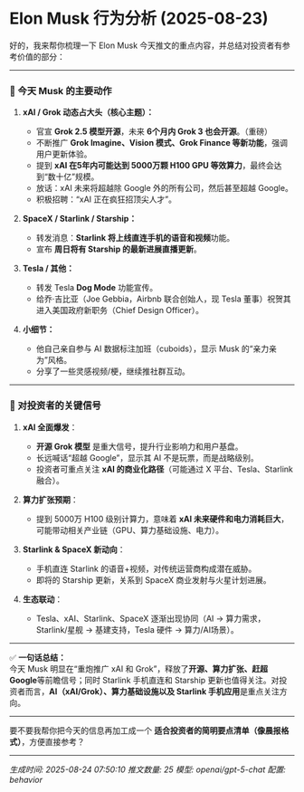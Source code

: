 # Elon Musk 行为分析 (2025-08-23)

好的，我来帮你梳理一下 Elon Musk 今天推文的重点内容，并总结对投资者有参考价值的部分：  

---

### 📝 今天 Musk 的主要动作
1. **xAI / Grok 动态占大头（核心主题）：**
   - 官宣 **Grok 2.5 模型开源**，未来 **6个月内 Grok 3 也会开源**。（重磅）
   - 不断推广 **Grok Imagine、Vision 模式、Grok Finance 等新功能**，强调用户更新体验。
   - 提到 **xAI 在5年内可能达到 5000万颗 H100 GPU 等效算力**，最终会达到“数十亿”规模。
   - 放话：xAI 未来将超越除 Google 外的所有公司，然后甚至超越 Google。  
   - 积极招聘：“xAI 正在疯狂招顶尖人才”。

2. **SpaceX / Starlink / Starship：**
   - 转发消息：**Starlink 将上线直连手机的语音和视频**功能。
   - 宣布 **周日将有 Starship 的最新进展直播更新**。  

3. **Tesla / 其他：**
   - 转发 Tesla **Dog Mode** 功能宣传。
   - 给乔·吉比亚（Joe Gebbia，Airbnb 联合创始人，现 Tesla 董事）祝贺其进入美国政府新职务（Chief Design Officer）。

4. **小细节：**
   - 他自己亲自参与 AI 数据标注加班（cuboids），显示 Musk 的“亲力亲为”风格。
   - 分享了一些灵感视频/梗，继续推社群互动。

---

### 📌 对投资者的关键信号
1. **xAI 全面爆发**：  
   - **开源 Grok 模型** 是重大信号，提升行业影响力和用户基盘。  
   - 长远喊话“超越 Google”，显示其 AI 不是玩票，而是战略级别。  
   - 投资者可重点关注 **xAI 的商业化路径**（可能通过 X 平台、Tesla、Starlink 融合）。

2. **算力扩张预期**：  
   - 提到 5000万 H100 级别计算力，意味着 **xAI 未来硬件和电力消耗巨大**，可能带动相关产业链（GPU、算力基础设施、电力）。

3. **Starlink & SpaceX 新动向**：  
   - 手机直连 Starlink 的语音+视频，对传统运营商构成潜在威胁。  
   - 即将的 Starship 更新，关系到 SpaceX 商业发射与火星计划进展。

4. **生态联动**：  
   - Tesla、xAI、Starlink、SpaceX 逐渐出现协同（AI → 算力需求，Starlink/星舰 → 基建支持，Tesla 硬件 → 算力/AI场景）。  

---

✅ **一句话总结：**  
今天 Musk 明显在“重炮推广 xAI 和 Grok”，释放了**开源、算力扩张、赶超 Google**等前瞻信号；同时 Starlink 手机直连和 Starship 更新也值得关注。对投资者而言，**AI（xAI/Grok）、算力基础设施以及 Starlink 手机应用**是重点关注方向。  

---

要不要我帮你把今天的信息再加工成一个 **适合投资者的简明要点清单（像晨报格式）**，方便直接参考？

---
*生成时间: 2025-08-24 07:50:10*
*推文数量: 25*
*模型: openai/gpt-5-chat*
*配置: behavior*

